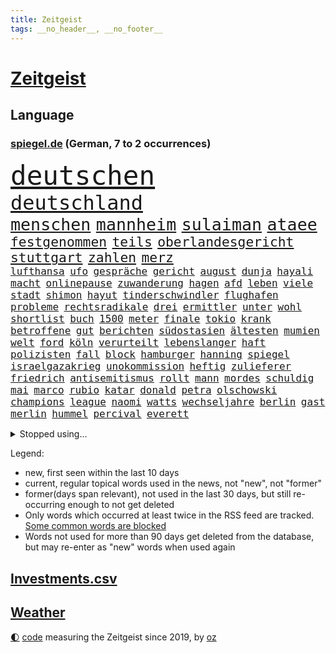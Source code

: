 ```yaml
---
title: Zeitgeist
tags: __no_header__, __no_footer__
---
```


# [Zeitgeist](https://oliz.io/zeitgeist/)

## Language

<h3><a href="https://www.spiegel.de" target="_blank">spiegel.de</a> (German, 7 to 2 occurrences)</h3>
<p style="font-family:monospace">
<span style="font-size:32pt"><a href="news_links.html#deutschen" class="current">deutschen</a></span>
<br>
<span style="font-size:24pt"><a href="news_links.html#deutschland" class="current">deutschland</a></span>
<br>
<span style="font-size:20pt"><a href="news_links.html#menschen" class="current">menschen</a></span>
<span style="font-size:20pt"><a href="news_links.html#mannheim" class="current">mannheim</a></span>
<span style="font-size:20pt"><a href="news_links.html#sulaiman" class="new">sulaiman</a></span>
<span style="font-size:20pt"><a href="news_links.html#ataee" class="new">ataee</a></span>
<br>
<span style="font-size:16pt"><a href="news_links.html#festgenommen" class="current">festgenommen</a></span>
<span style="font-size:16pt"><a href="news_links.html#teils" class="current">teils</a></span>
<span style="font-size:16pt"><a href="news_links.html#oberlandesgericht" class="current">oberlandesgericht</a></span>
<span style="font-size:16pt"><a href="news_links.html#stuttgart" class="current">stuttgart</a></span>
<span style="font-size:16pt"><a href="news_links.html#zahlen" class="current">zahlen</a></span>
<span style="font-size:16pt"><a href="news_links.html#merz" class="current">merz</a></span>
<br>
<span style="font-size:12pt"><a href="news_links.html#lufthansa" class="current">lufthansa</a></span>
<span style="font-size:12pt"><a href="news_links.html#ufo" class="new">ufo</a></span>
<span style="font-size:12pt"><a href="news_links.html#gespräche" class="current">gespräche</a></span>
<span style="font-size:12pt"><a href="news_links.html#gericht" class="current">gericht</a></span>
<span style="font-size:12pt"><a href="news_links.html#august" class="current">august</a></span>
<span style="font-size:12pt"><a href="news_links.html#dunja" class="new">dunja</a></span>
<span style="font-size:12pt"><a href="news_links.html#hayali" class="new">hayali</a></span>
<span style="font-size:12pt"><a href="news_links.html#macht" class="current">macht</a></span>
<span style="font-size:12pt"><a href="news_links.html#onlinepause" class="new">onlinepause</a></span>
<span style="font-size:12pt"><a href="news_links.html#zuwanderung" class="current">zuwanderung</a></span>
<span style="font-size:12pt"><a href="news_links.html#hagen" class="new">hagen</a></span>
<span style="font-size:12pt"><a href="news_links.html#afd" class="current">afd</a></span>
<span style="font-size:12pt"><a href="news_links.html#leben" class="current">leben</a></span>
<span style="font-size:12pt"><a href="news_links.html#viele" class="current">viele</a></span>
<span style="font-size:12pt"><a href="news_links.html#stadt" class="current">stadt</a></span>
<span style="font-size:12pt"><a href="news_links.html#shimon" class="current">shimon</a></span>
<span style="font-size:12pt"><a href="news_links.html#hayut" class="new">hayut</a></span>
<span style="font-size:12pt"><a href="news_links.html#tinderschwindler" class="new">tinderschwindler</a></span>
<span style="font-size:12pt"><a href="news_links.html#flughafen" class="current">flughafen</a></span>
<span style="font-size:12pt"><a href="news_links.html#probleme" class="current">probleme</a></span>
<span style="font-size:12pt"><a href="news_links.html#rechtsradikale" class="current">rechtsradikale</a></span>
<span style="font-size:12pt"><a href="news_links.html#drei" class="current">drei</a></span>
<span style="font-size:12pt"><a href="news_links.html#ermittler" class="current">ermittler</a></span>
<span style="font-size:12pt"><a href="news_links.html#unter" class="current">unter</a></span>
<span style="font-size:12pt"><a href="news_links.html#wohl" class="current">wohl</a></span>
<span style="font-size:12pt"><a href="news_links.html#shortlist" class="new">shortlist</a></span>
<span style="font-size:12pt"><a href="news_links.html#buch" class="current">buch</a></span>
<span style="font-size:12pt"><a href="news_links.html#1500" class="current">1500</a></span>
<span style="font-size:12pt"><a href="news_links.html#meter" class="current">meter</a></span>
<span style="font-size:12pt"><a href="news_links.html#finale" class="current">finale</a></span>
<span style="font-size:12pt"><a href="news_links.html#tokio" class="current">tokio</a></span>
<span style="font-size:12pt"><a href="news_links.html#krank" class="current">krank</a></span>
<span style="font-size:12pt"><a href="news_links.html#betroffene" class="current">betroffene</a></span>
<span style="font-size:12pt"><a href="news_links.html#gut" class="current">gut</a></span>
<span style="font-size:12pt"><a href="news_links.html#berichten" class="current">berichten</a></span>
<span style="font-size:12pt"><a href="news_links.html#südostasien" class="current">südostasien</a></span>
<span style="font-size:12pt"><a href="news_links.html#ältesten" class="current">ältesten</a></span>
<span style="font-size:12pt"><a href="news_links.html#mumien" class="new">mumien</a></span>
<span style="font-size:12pt"><a href="news_links.html#welt" class="current">welt</a></span>
<span style="font-size:12pt"><a href="news_links.html#ford" class="current">ford</a></span>
<span style="font-size:12pt"><a href="news_links.html#köln" class="current">köln</a></span>
<span style="font-size:12pt"><a href="news_links.html#verurteilt" class="current">verurteilt</a></span>
<span style="font-size:12pt"><a href="news_links.html#lebenslanger" class="current">lebenslanger</a></span>
<span style="font-size:12pt"><a href="news_links.html#haft" class="current">haft</a></span>
<span style="font-size:12pt"><a href="news_links.html#polizisten" class="current">polizisten</a></span>
<span style="font-size:12pt"><a href="news_links.html#fall" class="current">fall</a></span>
<span style="font-size:12pt"><a href="news_links.html#block" class="current">block</a></span>
<span style="font-size:12pt"><a href="news_links.html#hamburger" class="current">hamburger</a></span>
<span style="font-size:12pt"><a href="news_links.html#hanning" class="new">hanning</a></span>
<span style="font-size:12pt"><a href="news_links.html#spiegel" class="current">spiegel</a></span>
<span style="font-size:12pt"><a href="news_links.html#israelgazakrieg" class="current">israelgazakrieg</a></span>
<span style="font-size:12pt"><a href="news_links.html#unokommission" class="new">unokommission</a></span>
<span style="font-size:12pt"><a href="news_links.html#heftig" class="current">heftig</a></span>
<span style="font-size:12pt"><a href="news_links.html#zulieferer" class="current">zulieferer</a></span>
<span style="font-size:12pt"><a href="news_links.html#friedrich" class="current">friedrich</a></span>
<span style="font-size:12pt"><a href="news_links.html#antisemitismus" class="current">antisemitismus</a></span>
<span style="font-size:12pt"><a href="news_links.html#rollt" class="current">rollt</a></span>
<span style="font-size:12pt"><a href="news_links.html#mann" class="current">mann</a></span>
<span style="font-size:12pt"><a href="news_links.html#mordes" class="current">mordes</a></span>
<span style="font-size:12pt"><a href="news_links.html#schuldig" class="current">schuldig</a></span>
<span style="font-size:12pt"><a href="news_links.html#mai" class="current">mai</a></span>
<span style="font-size:12pt"><a href="news_links.html#marco" class="current">marco</a></span>
<span style="font-size:12pt"><a href="news_links.html#rubio" class="current">rubio</a></span>
<span style="font-size:12pt"><a href="news_links.html#katar" class="current">katar</a></span>
<span style="font-size:12pt"><a href="news_links.html#donald" class="current">donald</a></span>
<span style="font-size:12pt"><a href="news_links.html#petra" class="new">petra</a></span>
<span style="font-size:12pt"><a href="news_links.html#olschowski" class="new">olschowski</a></span>
<span style="font-size:12pt"><a href="news_links.html#champions" class="current">champions</a></span>
<span style="font-size:12pt"><a href="news_links.html#league" class="current">league</a></span>
<span style="font-size:12pt"><a href="news_links.html#naomi" class="current">naomi</a></span>
<span style="font-size:12pt"><a href="news_links.html#watts" class="new">watts</a></span>
<span style="font-size:12pt"><a href="news_links.html#wechseljahre" class="new">wechseljahre</a></span>
<span style="font-size:12pt"><a href="news_links.html#berlin" class="current">berlin</a></span>
<span style="font-size:12pt"><a href="news_links.html#gast" class="current">gast</a></span>
<span style="font-size:12pt"><a href="news_links.html#merlin" class="current">merlin</a></span>
<span style="font-size:12pt"><a href="news_links.html#hummel" class="new">hummel</a></span>
<span style="font-size:12pt"><a href="news_links.html#percival" class="new">percival</a></span>
<span style="font-size:12pt"><a href="news_links.html#everett" class="new">everett</a></span>
</p>
<details>
<summary>Stopped using...</summary>
<p class="former" style="font-size:12pt">
schwarzen(1791) statement(1790) alexej(1789) bisherige(1789) krankenhäuser(1789) nawalny(1789) schleswigholstein(1789) umfeld(1789) alarm(1788) egal(1788) persönliche(1788) schildert(1788) skandal(1788) ungewöhnlich(1788) übergriffe(1788) angeklagte(1787) arbeitsplatz(1787) entschädigung(1787) kriminelle(1787) la(1787) lohnt(1787) obama(1787) versteigert(1787) willen(1787) 37(1786) berichte(1786) einstieg(1786) favoriten(1786) florian(1786) grad(1786) riss(1786) alkohol(1785) begleitet(1785) geboren(1785) planeten(1785) cristiano(1784) gefährden(1784) ronaldo(1784) unbekannten(1784) entgegen(1783) hass(1783) vorübergehend(1783) weltweite(1783) 2016(1782) rückschlag(1782) verschiebt(1782) anne(1781) dienstag(1781) endgültig(1780) ermöglichen(1780) geklärt(1780) leid(1780) lust(1780) tödlicher(1780) gemeldet(1779) inflation(1779) plus(1779) termin(1779) zusammenhang(1779) null(1778) philipp(1778) beschluss(1777) schien(1777) englischen(1776) springt(1776) verbindet(1776) klären(1775) 32(1773) anwälte(1773) nerven(1773) auswirkungen(1772) aktivistin(1771) see(1771) gemeinsame(1770) eigener(1769) einschränkungen(1769) schnellen(1769) holocaust(1764) geprägt(1763) brach(1762) aufhalten(1758) gelandet(1758) wem(1758) ältere(1758) hilfen(1755) verständnis(1752) pleite(1751) training(1748) kandidatur(1742) günther(1740) konzert(1739) blut(1600) übrig(1600) interessen(1591) finanziert(1590) lehren(1547) kleidung(1528) volk(1527) stehlen(1463) gemeinschaft(1450) spiegelkorrespondent(1438) älteste(1427) magazin(1406) front(1371) unserem(1371) seltene(1362) fördern(1338) desto(1324) emotionalen(1307) 2014(1304) jennifer(1278) terror(1272) brandenburger(1267) iranische(1255) flüchten(1254) erlauben(1235) zentrale(1215) umstände(1214) kaffee(1181) jugendlicher(1177) misshandelt(1174) grün(1166) tode(1130) offizielle(1125) nationaltrainer(1075) begegnung(1065) staates(1012) steigern(999) mag(980) praxis(971) landwirte(956) startups(948) islamistischen(945) kleinere(935) uefa(927) vermeintliche(927) betreiben(901) angerichtet(885) kollidiert(882) glas(877) fisch(861) urlauber(856) gehandelt(831) gelände(829) kurzer(816) sizilien(809) sächsischen(809) drastische(807) rechtsextremer(807) festgestellt(800) zwischenfall(800) langjährigen(795) queere(790) nahostkonflikt(774) nächster(757) kranke(749) torwart(749) genossen(747) ausnahmezustand(742) kandidiert(737) goldenen(731) 24jährige(730) rechtsextremisten(729) achtzigerjahren(719) miliz(714) verspottet(711) oppositionspolitiker(706) demokratischen(704) 85(693) raumstation(692) gerechnet(690) veröffentlichung(689) version(688) aufruhr(686) stimmte(682) mancherorts(675) klingen(662) kostenlos(644) produzent(643) franzose(642) haftstrafen(642) abgeordneter(620) umstrittenes(620) dorthin(615) zurückgewiesen(613) iss(608) finanziellen(605) passagier(596) wettkampf(594) audi(590) firmenchef(590) harvey(571) mats(570) gefälschte(568) hummels(566) abgewiesen(564) mallorca(558) verzögern(554) wütet(543) möglichkeit(542) rheinmetall(537) planung(536) outfits(532) überlassen(531) bgh(524) getreten(511) fahrrad(510) elefanten(508) größtes(505) escooter(503) bräuchte(499) instanz(499) ablauf(493) versuchter(493) ungewollt(492) telekom(491) grenzkontrollen(489) sprecher(483) kryptowährung(481) gemessen(464) jeweils(463) stiegen(463) ignorieren(462) palästinensern(462) schütze(462) beschließen(459) suchten(450) allmählich(449) 200000(448) verwaltungsgericht(443) gesteuert(440) schwangerschaft(439) co₂ausstoß(435) enttäuschung(434) umsatz(433) zeug(431) strebt(430) extremen(427) feuert(427) eingebrochen(425) westküste(425) zerstörten(416) glaube(412) anruf(411) auszugeben(407) gesichert(404) schwierigen(404) verstorben(402) 130(400) untergang(394) rechtsextrem(393) klimakonferenz(390) geheimdienste(389) northvolt(389) britin(385) one(384) versammeln(383) aktionäre(382) liveblog(381) staatsoberhaupt(378) anhaltende(372) ausgetauscht(371) verbannt(368) schwedischen(367) versorgen(358) bauarbeiten(357) cem(356) özdemir(356) biografie(355) doku(354) teuersten(351) namibia(347) festgehalten(343) leipziger(341) 71(340) bastelt(340) erholung(340) bezos(337) härteren(335) hof(333) morgens(331) unterschiedliche(330) mängel(329) mohamed(328) königreich(327) ursprung(327) gemeinde(326) superkraft(323) brett(320) apps(318) traditionellen(317) gedenkt(316) kern(316) klubwm(316) aktueller(313) vorstellungen(311) aufrüstung(309) dunkelheit(307) zunehmende(307) meteorologen(306) zustände(306) auskommen(303) exporte(302) ultimatum(301) spdfraktionschef(297) gefährdung(296) mittagessen(296) odessa(296) unterschiedlichen(296) weinstein(296) runden(292) überfallen(287) sexismus(284) gefängnisstrafe(282) queeren(281) winden(280) fraktionschef(279) zwingen(279) konferenz(273) pompeji(273) trotzt(273) verständigt(271) zehntausenden(270) südkoreas(269) 97(267) entfacht(266) begreifen(265) schlange(265) bielefeld(264) übergeben(264) ed(260) sheeran(260) wirtz(260) bonn(258) vorläufig(258) brutaler(255) ordnung(253) bewusstlos(252) chaotische(252) medizinischen(252) steffi(251) verzicht(251) strategisch(250) rückkehrer(249) skurrile(249) absolut(248) aktive(248) internationaler(248) lieferung(248) südwesten(248) verwirrung(248) community(246) faktoren(246) affront(245) nasa(245) natochef(244) schattenflotte(243) ausreichend(240) schülern(240) erwartete(239) winzige(238) abgeschlossen(234) beliebtes(234) unabhängiger(233) arte(232) batteriehersteller(231) trinkwasser(231) re(228) rereportage(228) führerschein(227) mail(227) übers(226) promille(223) wirtschaftsleistung(223) londons(222) tauchen(222) begegnet(221) eurozone(221) grill(221) malen(221) zweites(221) massiver(220) mütterrente(220) bedauert(219) hafenstadt(218) spiegelleser(218) atomkraftwerk(217) getrennte(216) bauch(215) besseres(215) kälte(215) firewall(213) gift(212) berge(210) einzuschränken(209) fußgänger(209) gemüse(209) vorbereitungen(209) interviews(208) ostdeutsche(208) ruhm(208) wilder(207) außenhandel(206) dazwischen(206) weltspitze(206) nützt(202) abschieben(199) rückgängig(199) aschaffenburg(198) steuererklärung(198) kapitel(197) stürmen(197) fedchef(196) transparenz(196) merz’(195) universitäten(195) berechnung(194) sicherer(194) cannes(192) nähern(192) zugenommen(189) darfur(188) heißer(188) erden(187) friedensabkommen(185) ulrich(184) ausschluss(183) verwaltung(183) kulturstaatsminister(182) gazakonflikt(181) usvizepräsident(181) benutzt(180) karlheinz(180) tiefsten(180) verschwindet(180) gefangenenaustausch(179) lahme(179) trophäe(179) dokumentarfilm(178) warfen(177) grok(175) beherrschen(174) demokratischer(172) hamm(172) mexikanischen(172) steuergeld(172) zecken(172) küstenwache(171) vorantreiben(171) bröckelt(170) vernichten(169) reichsbürgergruppe(168) verpflichtungen(167) wahlkreis(167) bestehenden(166) ansatz(165) gerichtet(165) haifa(165) prozesse(165) ungewöhnliches(165) britisches(164) linda(164) toronto(164) sammlung(163) übung(163) enfant(162) terrible(162) extennisstar(161) galatasaray(161) repräsentative(161) ron(160) internes(159) pokalfinale(159) benannt(158) nutzten(158) wandte(158) inspirieren(157) kretschmann(157) ukrainern(157) winfried(157) 1995(156) wartezeiten(156) miguel(155) teufel(155) bauer(154) beschlossene(154) amazonasgebiet(153) wertlos(152) besprechen(151) geldern(151) geplantes(151) verabschiedete(150) aufgegriffen(149) gynäkologe(149) heldin(149) woidke(149) angezündet(148) einseitiges(148) gefüllt(148) hurra(148) warschau(148) abtreibungsrecht(147) chatbots(147) ernennt(147) urteilte(147) c(146) fähig(146) stürme(146) 61(144) einschränkung(144) willkommen(144) wirtschaftlicher(144) zollstreits(143) amtsvorgänger(142) breite(142) unerlaubt(142) vorlesen(142) chan(141) einschränken(141) schimmel(141) verkürzen(141) weitaus(141) klang(139) nürnberger(139) kampfhandlungen(138) clooney(137) feministin(137) strompreise(137) leinwand(135) sturzfluten(135) spontan(134) stich(134) abwechslung(133) bewegenden(133) seltenheit(133) verunsichern(133) reinigen(132) sofortiger(132) terrorverdacht(132) begünstigt(131) fitzek(131) arminia(130) genf(130) masters(130) wolfram(130) erwerb(129) summen(129) wassersparen(129) überfüllte(129) funktion(128) lies(128) präsidentschaftskandidat(128) vorfeld(128) anja(127) auftragsbücher(127) kalifornische(127) norddeutsche(127) weiterspielen(127) information(126) irreführende(126) rädern(126) street(126) wachsendes(126) wirtschaftsvertreter(126) coman(125) eindeutige(125) thiel(125) unruhen(125) auftauchen(124) erkenntnis(124) gedächtnis(124) jackie(124) kleinem(124) rüstungsgüter(124) varianten(124) bewährungsstrafen(123) graffiti(123) telegram(121) vereinbarte(121) fischen(119) ronald(119) turniere(119) feier(118) joel(118) kathedrale(118) beantragen(116) dahin(116) ferien(116) laune(116) yair(116) barça(115) exporteure(115) kaschmir(115) aß(114) cochef(114) magath(114) susanne(114) tabletten(114) usjustizministerium(114) notenbankchef(113) schleppend(113) slogans(113) uswirtschaft(113) verletzen(113) audretsch(112) einflussreichsten(112) großmutter(112) vorfahren(112) 1998(111) eingehandelt(111) historischem(111) kläger(111) zigaretten(111) bewusstlosigkeit(110) fußballerin(110) stadtverwaltung(110) betrunken(109) gewohnheit(109) 400000(108) amal(108) herstellen(108) terroranschlag(108) zugeschlagen(108) beilegen(107) carey(107) einziger(107) mariah(107) missverständnis(107) routen(107) benehmen(106) territoriale(106) verbünden(106) waldbrandes(106) 135(105) ankündigung(105) jenna(105) landesgrenzen(105) ortega(105) befeuert(104) csd(104) schulsystem(104) schwarzer(104) ansturm(103) blitz(103) kleidungsstück(103) mythen(103) renten(103) spdbundestagsfraktion(103) unangenehme(103) bestände(102) anrufer(101) bell(101) sommerpause(101) weimer(101) annkatrin(100) femizid(100) denke(99) hebel(99) vi(99) dachten(98) forschen(97) grillen(97) setzten(97) aufgebaut(96) verstärkung(96) mordfall(95) duo(94) gefürchteten(94) untersagen(94) miene(93) plagegeister(93) vermüllte(93) anrufen(92) anwesend(92) party(92) regenbogenflagge(92) schlechtes(92) 320(91) 739(91) gravierenden(91) nächtlichen(91) sonnencreme(91) beobachtungen(90) kichips(90) schlussstrich(90) verschwörungstheorien(90) internetzugang(89) juristen(89) rückenwind(89) sponsoring(89) staatsdiener(89) ungesund(89) mähroboter(88) seele(88) tasse(88) erstickt(87) mitarbeitenden(87) pitzke(87) zugeständnissen(87) cnn(86) interessant(86) kippe(86) mitgründer(86) optimismus(86) population(86) recycling(86) spielflächen(86) auszubauen(85) beantwortet(85) bronzestatue(85) chancengleichheit(85) feierlichen(85) nationaltorwart(85) passau(85) schaue(85) spaghetti(85) verstand(85) weltbühne(85) westdeutschen(85) cohen(84) geschlechterrollen(84) keymer(84) rasant(84) schachspieler(84) schadensbegrenzung(84) schufteten(84) städtetrip(84) umgestellt(84) basketballnationalspielerin(83) gedruckt(83) hinein(83) millionär(83) musikvideo(83) priester(83) tropischer(83) wnba(83) batteriezellhersteller(82) easyjet(82) gerede(82) hilfsgüter(82) inbegriff(82) jim(82) moralisch(82) skulptur(82) apparat(81) erfolgsgeschichten(81) hsvpräsident(81) infos(81) more(81) prideparade(81) richardson(81) steine(81) topdiplomat(81) bizarren(80) buchbar(80) dorfes(80) emobilität(80) fotografie(80) stiften(80) texten(80) vergisst(80) energiekosten(79) gegessen(79) marcandré(79) stegen(79) ter(79) anwärter(78) erwürgt(78) labourregierung(78) landeskriminalamt(78) mittelalterliche(78) papiere(78) rupert(78) zehnjährigen(78) erläutert(77) explodieren(77) fronten(77) ideologisch(77) prosor(77) saudis(77) volksfest(77) bern(76) drogenszene(76) lapid(76) sportlern(76) goldman(75) knobloch(75) sachs(75) verursachte(75) übertragen(75) geologe(74) life(74) little(74) spezielles(74) terry(74) trottel(74) dumm(73) exportstopp(73) hauseigentümer(73) nordeuropa(73) primaten(73) schwingt(73) therapeutin(73) verstorbener(73) championsleaguesieger(72) heilbronn(72) kampffahrzeuge(72) kurzschluss(72) mboko(72) spiegelkorrespondenten(72) unzureichend(72) aufgestaut(71) entkriminalisierung(71) fußballtransferticker(71) lehre(71) ligen(71) südamerikanische(71) verpuffung(71) vornehmen(71) weltrangliste(71) yorks(71) dammbruch(70) dna(70) helsinki(70) marokko(70) punktsieg(70) queer(70) williamson(70) billy(69) dummen(69) implantat(69) lehnte(69) nannten(69) anstehendes(68) innere(68) pirmasens(68) schutt(68) anwohnern(67) außenseiterin(67) hilflosigkeit(67) hitzewelle(67) klarkommen(67) marina(67) trinkt(67) unterschätzte(67) badenwürttembergs(66) brüchig(66) fabriken(66) tigerbabys(66) ökosystem(66) aberkennung(65) bedürfnisse(65) cameron(65) hochstaplerin(65) letzterer(65) litauische(65) peiniger(65) schaulustige(65) tweets(65) tätig(65) uribe(65) canberra(64) genehmigte(64) klagende(64) lampedusa(64) spieletipps(64) torpedieren(64) verschrecken(64) zonen(64) altersgrenze(63) amazongründer(63) befasst(63) eventuell(63) gebüsch(63) gesperrten(63) ‒(63) geschüttelt(62) positiver(62) prinzip(62) schlimmeres(62) bratwurst(61) grundfesten(61) kakadus(61) militärhilfe(61) ausfechten(60) crewmitglieder(60) dreijährigen(60) drohende(60) freibad(60) zugverkehr(60) finanzamt(59) gelockt(59) neunjährigen(59) pam(59) ramos(59) schrieben(59) sicherheitslage(59) atombombe(58) horror(58) insekten(58) leroy(58) pannen(58) sané(58) strand(58) filmcharaktere(57) geschlecht(57) nashörner(57) reumütig(57) verdrängt(57) westlichen(57) days(56) dienstleistungen(56) kelly(56) norbert(56) sensible(56) ulli(56) 39(55) alisha(55) hochbegabte(55) lehmann(55) socialmediaverbot(55) automobilindustrie(54) planlosigkeit(54) steuerprüfungen(54) weltmarke(54) antony(53) armenien(53) befrieden(53) forschungen(53) heruntergefahren(53) montreal(53) patriarchat(53) tiktoker(53) vernünftig(53) drogenkartelle(52) entsprechend(52) haseloff(52) rekordhoch(52) tägliche(52) verarbeitung(52) versöhnt(52) zerteilt(52) aserbaidschan(51) badegäste(51) best(51) springerstiefel(51) verärgert(51) ausnahmespieler(50) brisanten(50) hobbit(50) importen(50) tierpark(50) todesfällen(50) abos(49) beansprucht(49) fahrschule(49) féréba(49) koné(49) ausstrahlen(48) deepseek(48) diva(48) grüner(48) hat's(48) insolventen(48) kilometern(48) krokodil(48) rotenburg(48) selbstbewusster(48) volkswirtschaften(48) berufseinsteiger(47) chen(47) holland(47) unnachgiebig(47) erfurt(46) fußballstar(46) gefundenen(46) geheimdienstinformationen(46) abgebrannt(44) diogo(44) fiese(44) jota(44) nachzahlungen(44) packendes(44) schwor(44) wesentlichen(44) bemühen(43) berichteten(43) gründlich(43) knallt(43) kulturelle(43) neuseelands(43) nils(43) schieflage(43) zentralafrikanische(43) akw(42) aussprechen(42) christin(42) chrupalla(42) feilen(42) izmir(42) sommerliche(42) tennisturnier(42) willkür(42) zügen(42) ökosysteme(42) 78(41) heimlicher(41) sturzflut(41) wiedergeburt(41) bafög(40) dorsten(40) gianluigi(40) gwinn(40) lebensbedrohlich(40) waffensystemen(40) ärztlich(40) chefarzt(39) hitzebeschwerden(39) kukies(39) köhler(39) ware(39) afdchef(38) anzeichen(38) erlässt(38) grauen(38) initiatoren(38) kreislaufprobleme(38) parteizentrale(38) rakers(38) sachsenanhalts(38) verwirklichen(38) angstschweiß(37) from(37) gesellschaftliche(37) haustiere(37) nächtlichem(37) sofortige(37) 3i/atlas(36) eskalierten(36) gedanke(36) gittens(36) pasta(36) sonnensystem(36) boxkampf(35) dormagen(35) eigenschaft(35) export(35) feuerwerk(35) wahrhaben(35) weltranglistenerste(35) bekennen(34) guttut(34) aufwendige(33) bildschirme(33) bootsausflug(33) erstellen(33) jubiläum(33) jva(33) mobil(33) nordwesten(33) rettungsversuch(33) transfernews(33) befürworter(32) frauchen(32) friedensnobelpreis(32) gewittern(32) pendler(32) schulferien(32) schönzureden(32) bergretter(31) bitcoin(31) bondi(31) judith(31) rabatten(31) schulkinder(31) ungewöhnlicher(31) winzig(31) zensur(31) barack(30) bikini(30) elfmeterschießen(30) enthüllen(30) frauke(30) herausragende(30) julija(30) nawalnaja(30) 14000(29) abtreibungen(29) ausgebüxt(29) leichten(29) präsidentengattin(29) schmerzhafte(29) stützpunkt(29) symbolisch(29) sympathie(29) taufen(29) entwaffnung(28) erliegen(28) ersatzbus(28) filmten(28) friedensdeal(28) gäbe(28) lastwagen(28) propagandavideos(28) schätzen(28) siebziger(28) zehnmal(28) anhalten(27) erdrutsche(27) escooterunfall(27) gesetzesvorhaben(27) niederländischer(27) stigmatisiert(27) unerwünscht(27) wasserqualität(27) wüste(27) zurücktreten(27) alexandre(26) eingeplant(26) empfinde(26) rivalin(26) salvini(26) sexualstraftäters(26) wen(26) ekitiké(25) forest(25) neckar(25) william(25) bo(24) brady(24) gelegenheitsjobs(24) kultfigur(24) monica(24) superman(24) verbreiteten(24) zusagen(24) breitete(23) geboten(23) hirnerkrankung(23) interstellaren(23) kaufpreise(23) kometen(23) miller(23) pilotprojekt(23) schwimmwm(23) gespeichert(22) gräben(22) passenden(22) verhärtet(22) weichen(22) übereinstimmenden(22) berger(21) cain(21) date(21) dean(21) mattia(21) schmetterlinge(21) spendete(21) bestes(20) nachbarstaaten(20) ständigen(20) 7000(19) briefe(19) clown(19) drückt(19) epsteinaffäre(18) ferngesteuerte(18) ghislaine(18) gleitschirmflug(18) heben(18) islamistischer(18) journalistinnen(18) maxwell(18) peterording(18) sankt(18) unfallort(18) vogue(17) antikorruptionsbehörden(16) dreißig(16) kritikers(16) angepriesen(15) einigt(15) fanatischer(15) nass(15) römer(15) tödliches(15) zurückgezahlt(14) anleger(13) aufrichtig(13) berechtigt(13) bergrettung(13) bußgeldbescheide(13) jason(13) momoa(13) risse(13) sonnenlicht(13) bundeskanzlerin(12) bundespräsidentin(12) gequält(12) patzer(12) verzögerten(12) vierköpfige(12) abwurf(11) auszutragen(11) durchführen(11) enttäuschende(11) palantir(11) platte(11) polizeisoftware(11) schwache(11) strafverfahren(11) waffenexporten(11)
</p>
</details>
<p>Legend:
<ul>
<li><span class="new">new</span>, first seen within the last 10 days</li>
<li><span class="current">current</span>, regular topical words used in the news, not "new", not "former"</li>
<li><span class="former">former(days span relevant)</span>, not used in the last 30 days, but still re-occurring enough to not get deleted</li>
<li>Only words which occurred at least twice in the RSS feed are tracked. <a href="language/filters.py">Some common words are blocked</a></li>
<li>Words not used for more than 90 days get deleted from the database, but may re-enter as "new" words when used again</li>
</ul>
</p>

## [Investments](investments.html)[.csv](investments.csv)

## [Weather](weather.html)

<footer>
<a href="javascript:toggleTheme()" class="nav">🌓</a>
<a href="https://github.com/ooz/zeitgeist">code</a> measuring the Zeitgeist since 2019, by <a href="https://oliz.io">oz</a>
</footer>

